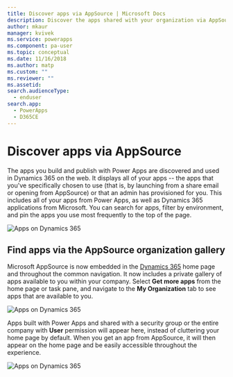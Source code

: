 ```yaml
---
title: Discover apps via AppSource | Microsoft Docs
description: Discover the apps shared with your organization via AppSource
author: mkaur
manager: kvivek
ms.service: powerapps
ms.component: pa-user
ms.topic: conceptual
ms.date: 11/16/2018
ms.author: matp
ms.custom: ""
ms.reviewer: ""
ms.assetid: 
search.audienceType: 
  - enduser
search.app: 
  - PowerApps
  - D365CE
---
```


# Discover apps via AppSource
The apps you build and publish with Power Apps are discovered and used in Dynamics 365 on the web. It displays all of your apps -- the apps that you've specifically chosen to use (that is, by launching from a share email or opening from AppSource) or that an admin has provisioned for you. This includes all of your apps from Power Apps, as well as Dynamics 365 applications from Microsoft. You can search for apps, filter by environment, and pin the apps you use most frequently to the top of the page.

  ![Apps on Dynamics 365](./media/app-source/apps-dynamics365.png)

## Find apps via the AppSource organization gallery
Microsoft AppSource is now embedded in the [Dynamics 365](https://home.dynamics.com) home page and throughout the common navigation. It now includes a private gallery of apps available to you within your company. Select **Get more apps** from the home page or task pane, and navigate to the **My Organization** tab to see apps that are available to you.

![Apps on Dynamics 365](./media/app-source/getmoreapps.png)

Apps built with Power Apps and shared with a security group or the entire company with **User** permission will appear here, instead of cluttering your home page by default. When you get an app from AppSource, it will then appear on the home page and be easily accessible throughout the experience.

  ![Apps on Dynamics 365](./media/app-source/appsource.png)
